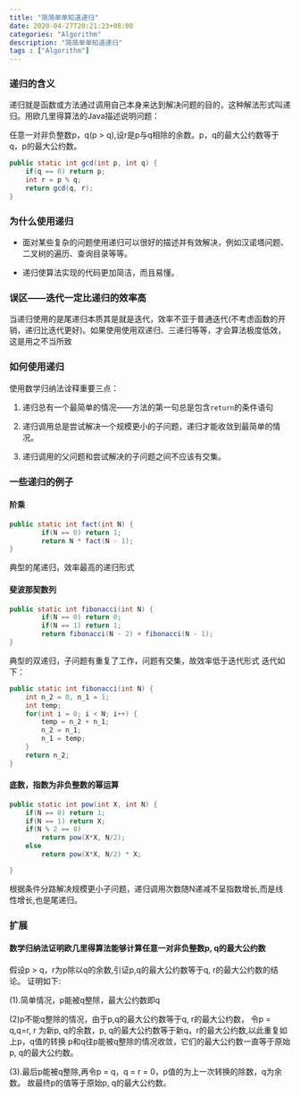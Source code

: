 ```yaml
---
title: "简简单单知道递归"
date: 2020-04-27T20:21:23+08:00
categories: "Algorithm"
description: "简简单单知道递归"
tags : ["Algorithm"]
---
```


### 递归的含义

递归就是函数或方法通过调用自己本身来达到解决问题的目的，这种解法形式叫递归。用欧几里得算法的Java描述说明问题：

任意一对非负整数p，q(p > q),设r是p与q相除的余数。p，q的最大公约数等于q，p的最大公约数。

```java
public static int gcd(int p, int q) {
    if(q == 0) return p;
    int r = p % q;
    return gcd(q, r);
}
```

### 为什么使用递归

* 面对某些复杂的问题使用递归可以很好的描述并有效解决，例如汉诺塔问题、二叉树的遍历、查询目录等等。

* 递归使算法实现的代码更加简洁，而且易懂。

### 误区——迭代一定比递归的效率高

当递归使用的是尾递归本质其是就是迭代，效率不亚于普通迭代(不考虑函数的开销，递归比迭代更好)。如果使用使用双递归、三递归等等，才会算法极度低效，这是用之不当所致

### 如何使用递归

使用数学归纳法诠释重要三点：

1. 递归总有一个最简单的情况——方法的第一句总是包含`return`的条件语句

2. 递归调用总是尝试解决一个规模更小的子问题，递归才能收敛到最简单的情况。

3. 递归调用的父问题和尝试解决的子问题之间不应该有交集。

### 一些递归的例子

#### 阶乘

```java
public static int fact(int N) {
        if(N == 0) return 1;
        return N * fact(N - 1);
}
```

典型的尾递归，效率最高的递归形式

#### 斐波那契数列

```java
public static int fibonacci(int N) {
        if(N == 0) return 0;
        if(N == 1) return 1;
        return fibonacci(N - 2) + fibonacci(N - 1);
}
```

典型的双递归，子问题有重复了工作，问题有交集，故效率低于迭代形式
迭代如下：

```java
public static int fibonacci(int N) {
    int n_2 = 0, n_1 = 1;
    int temp;
    for(int i = 0; i < N; i++) {
        temp = n_2 + n_1;
        n_2 = n_1;
        n_1 = temp;
    }
    return n_2;
}
```

#### 底数，指数为非负整数的幂运算

```java
public static int pow(int X, int N) {
    if(N == 0) return 1;
    if(N == 1) return X;
    if(N % 2 == 0)
        return pow(X*X, N/2);
    else
        return pow(X*X, N/2) * X;

}
```

根据条件分路解决规模更小子问题，递归调用次数随N递减不呈指数增长,而是线性增长,也是尾递归。

### 扩展

#### 数学归纳法证明欧几里得算法能够计算任意一对非负整数p, q的最大公约数

假设p > q，r为p除以q的余数,引证p,q的最大公约数等于q, r的最大公约数的结论。
证明如下:

(1).简单情况，p能被q整除，最大公约数即q

(2)p不能q整除的情况，由于p,q的最大公约数等于q, r的最大公约数，
令p = q,q=r, r 为新p, q的余数，p, q的最大公约数等于新q，r的最大公约数,以此重复如上p，q值的转换
p和q往p能被q整除的情况收敛，它们的最大公约数一直等于原始p, q的最大公约数。

(3).最后p能被q整除,再令p = q，q = r = 0，p值的为上一次转换的除数，q为余数。
故最终p的值等于原始p, q的最大公约数。
